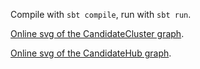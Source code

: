 Compile with `sbt compile`, run with `sbt run`.

[Online svg of the CandidateCluster graph](http://jonathanridenour.net/projects/candidate_cluster.html).

[Online svg of the CandidateHub graph](http://www.jonathanridenour.net/projects/candidate_hub.html).
